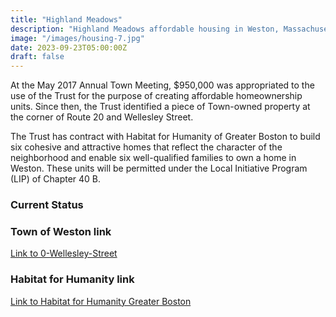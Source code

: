 ```yaml
---
title: "Highland Meadows"
description: "Highland Meadows affordable housing in Weston, Massachusetts"
image: "/images/housing-7.jpg"
date: 2023-09-23T05:00:00Z
draft: false
---
```


At the May 2017 Annual Town Meeting, $950,000 was appropriated to the use of the Trust for the purpose of creating affordable homeownership units. Since then, the Trust identified a piece of Town-owned property at the corner of Route 20 and Wellesley Street. 

The Trust has contract with Habitat for Humanity of Greater Boston to build six cohesive and attractive homes that reflect the character of the neighborhood and enable six well-qualified families to own a home in Weston. These units will be permitted under the Local Initiative Program (LIP) of Chapter 40 B.

### Current Status

### Town of Weston link
[Link to 0-Wellesley-Street](https://www.weston.org/1280/0-Wellesley-Street)

### Habitat for Humanity link
[Link to Habitat for Humanity Greater Boston](https://habitatboston.org/weston-build/)
